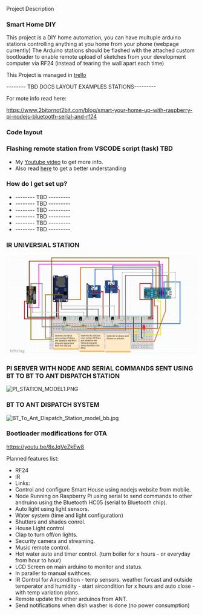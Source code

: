 Project Description

### Smart Home DIY ###
This project is a DIY home automation, you can have multuple arduino stations controlling anything at you home from your phone (webpage currently)
The Arduino stations should be flashed with the attached custom bootloader to enable remote upload of sketches from your development computer via RF24 (instead of tearing the wall apart each time)

This Project is managed in [trello](https://trello.com/b/8ODwVl67/diy-smart-home)


-------- TBD DOCS LAYOUT EXAMPLES STATIONS---------

For mote info read here:

https://www.2bitornot2bit.com/blog/smart-your-home-up-with-raspberry-pi-nodejs-bluetooth-serial-and-rf24

### Code layout ###

### Flashing remote station from VSCODE script (task) TBD ###

* My [Youtube video](https://youtu.be/8xJqVeZkEw8) to get more info.
* Also read [here](https://www.2bitornot2bit.com/blog/arduino-bootloader-with-ota-over-the-air-support-over-nrf24l01) to get a better understanding 



### How do I get set up? ###

* -------- TBD ---------
* -------- TBD ---------
* -------- TBD ---------
* -------- TBD ---------
* -------- TBD ---------
* -------- TBD ---------



### IR UNIVERSIAL STATION ###
![SmartHomeDIY/SmartHome/Other/Models_Images/IR_STATION/IR_STATION_MODEL1.PNG](/SmartHome/Other/Models_Images/IR_STATION/IR_STATION_MODEL1.PNG)

### PI SERVER WITH NODE AND SERIAL COMMANDS SENT USING BT TO BT TO ANT DISPATCH STATION ###
![PI_STATION_MODEL1.PNG](https://bitbucket.org/repo/86Rb8B/images/3356847782-PI_STATION_MODEL1.PNG)

### BT TO ANT DISPATCH SYSTEM ###
![BT_To_Ant_Dispatch_Station_model_bb.jpg](https://bitbucket.org/repo/86Rb8B/images/3146339184-BT_To_Ant_Dispatch_Station_model_bb.jpg)

### Bootloader modifications for OTA
https://youtu.be/8xJqVeZkEw8


Planned features list:

* RF24
* IR
* Links:
* Control and configure Smart House using nodejs website from mobile.
* Node Running on Raspberry Pi using serial to send commands to other andruino using the Bluetooth HC05 (serial to Bluetooth chip).
* Auto light using light sensors.
* Water system (time and light configuration)
* Shutters and shades conrol.
* House Light control
* Clap to turn off/on lights.
* Security camera and streaming.
* Music remote control.
* Hot water auto and timer control. (turn boiler for x hours - or everyday from hour to hour)
* LCD Screen on main arduino to monitor and status.
* In paraller to manual swithces.
* IR Control for Aircondition - temp sensors. weather forcast and outside temperator and humidity - start aircondition for x hours and auto close - with temp variation plans.
* Remote update the other arduinos from ANT.
* Send notifications when dish washer is done (no power consumption)
